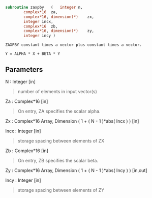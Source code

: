 ```fortran
subroutine zaxpby	(	integer	n,
		complex*16	za,
		complex*16, dimension(*)	zx,
		integer	incx,
		complex*16	zb,
		complex*16, dimension(*)	zy,
		integer	incy )
```

    ZAXPBY constant times a vector plus constant times a vector.

    Y = ALPHA * X + BETA * Y


## Parameters
N : Integer [in]
> number of elements in input vector(s)

Za : Complex*16 [in]
> On entry, ZA specifies the scalar alpha.

Zx : Complex*16 Array, Dimension ( 1 + ( N - 1 )*abs( Incx ) ) [in]

Incx : Integer [in]
> storage spacing between elements of ZX

Zb : Complex*16 [in]
> On entry, ZB specifies the scalar beta.

Zy : Complex*16 Array, Dimension ( 1 + ( N - 1 )*abs( Incy ) ) [in,out]

Incy : Integer [in]
> storage spacing between elements of ZY

